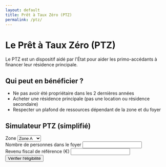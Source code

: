 ```yaml
---
layout: default
title: Prêt à Taux Zéro (PTZ)
permalink: /ptz/
---
```


<h1 class="mb-4">Le Prêt à Taux Zéro (PTZ)</h1>
<p>Le PTZ est un dispositif aidé par l'État pour aider les primo-accédants à financer leur résidence principale.</p>

<h2>Qui peut en bénéficier ?</h2>
<ul>
  <li>Ne pas avoir été propriétaire dans les 2 dernières années</li>
  <li>Acheter une résidence principale (pas une location ou résidence secondaire)</li>
  <li>Respecter un plafond de ressources dépendant de la zone et du foyer</li>
</ul>

<h2>Simulateur PTZ (simplifié)</h2>
<form onsubmit="event.preventDefault(); calculerPTZ();">
  <div class="row g-3 mb-3">
    <div class="col-md-4">
      <label class="form-label">Zone</label>
      <select class="form-select" id="zone">
        <option value="A">Zone A</option>
        <option value="B1">Zone B1</option>
        <option value="B2">Zone B2</option>
        <option value="C">Zone C</option>
      </select>
    </div>
    <div class="col-md-4">
      <label class="form-label">Nombre de personnes dans le foyer</label>
      <input type="number" class="form-control" id="foyer" required>
    </div>
    <div class="col-md-4">
      <label class="form-label">Revenu fiscal de référence (€)</label>
      <input type="number" class="form-control" id="revenu" required>
    </div>
  </div>
  <button type="submit" class="btn btn-primary">Vérifier l'éligibilité</button>
</form>

<div class="mt-4" id="resultat-ptz"></div>

<script>
  const plafonds = {
    A: [37000, 51800, 62200, 72600],
    B1: [30000, 42000, 51000, 60000],
    B2: [27000, 37800, 45900, 54000],
    C: [24000, 33600, 40800, 48000]
  };

  function calculerPTZ() {
    const zone = document.getElementById("zone").value;
    const foyer = parseInt(document.getElementById("foyer").value);
    const revenu = parseInt(document.getElementById("revenu").value);
    const plafond = plafonds[zone][Math.min(foyer - 1, 3)];

    const res = document.getElementById("resultat-ptz");
    if (revenu <= plafond) {
      res.innerHTML = `<div class='alert alert-success'>✅ Vous êtes éligible au PTZ dans la zone ${zone} (plafond: ${plafond.toLocaleString()} €).</div>`;
    } else {
      res.innerHTML = `<div class='alert alert-danger'>❌ Vous n'êtes pas éligible au PTZ dans la zone ${zone} (plafond: ${plafond.toLocaleString()} €).</div>`;
    }
  }
</script>

